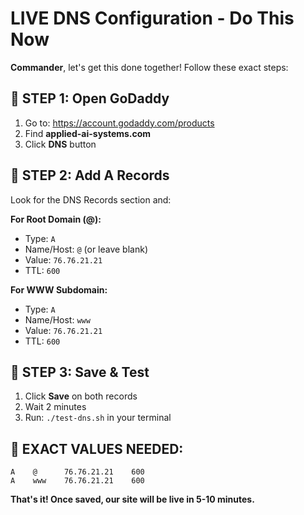 # LIVE DNS Configuration - Do This Now

**Commander**, let's get this done together! Follow these exact steps:

## 🎯 **STEP 1: Open GoDaddy**

1. Go to: <https://account.godaddy.com/products>
2. Find **applied-ai-systems.com**
3. Click **DNS** button

## 🎯 **STEP 2: Add A Records**

Look for the DNS Records section and:

**For Root Domain (@):**

- Type: `A`
- Name/Host: `@` (or leave blank)
- Value: `76.76.21.21`
- TTL: `600`

**For WWW Subdomain:**

- Type: `A`
- Name/Host: `www`
- Value: `76.76.21.21`
- TTL: `600`

## 🎯 **STEP 3: Save & Test**

1. Click **Save** on both records
2. Wait 2 minutes
3. Run: `./test-dns.sh` in your terminal

## 🚨 **EXACT VALUES NEEDED:**

```text
A    @      76.76.21.21    600
A    www    76.76.21.21    600
```

**That's it! Once saved, our site will be live in 5-10 minutes.**
